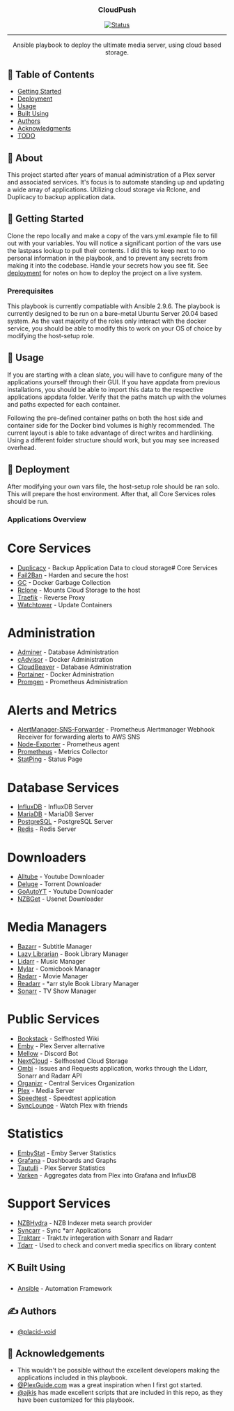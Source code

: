 <h3 align="center">CloudPush</h3>

<div align="center">

[![Status](https://img.shields.io/badge/status-active-success.svg)]()

</div>

---

<p align="center"> Ansible playbook to deploy the ultimate media server, using cloud based storage.
    <br> 
</p>

## 📝 Table of Contents

- [Getting Started](#getting_started)
- [Deployment](#deployment)
- [Usage](#usage)
- [Built Using](#built_using)
- [Authors](#authors)
- [Acknowledgments](#acknowledgement)
- [TODO](TODO.md)

## 🧐 About <a name = "about"></a>

This project started after years of manual administration of a Plex server and associated services. It's focus is to automate standing up and updating a wide array of applications. Utilizing cloud storage via Rclone, and Duplicacy to backup application data.

## 🏁 Getting Started <a name = "getting_started"></a>

Clone the repo locally and make a copy of the vars.yml.example file to fill out with your variables. You will notice a significant portion of the vars use the lastpass lookup to pull their contents. I did this to keep next to no personal information in the playbook, and to prevent any secrets from making it into the codebase. Handle your secrets how you see fit. See [deployment](#deployment) for notes on how to deploy the project on a live system.

### Prerequisites

This playbook is currently compatiable with Ansible 2.9.6. The playbook is currently designed to be run on a bare-metal Ubuntu Server 20.04 based system. As the vast majority of the roles only interact with the docker service, you should be able to modify this to work on your OS of choice by modifying the host-setup role.

## 🎈 Usage <a name="usage"></a>

If you are starting with a clean slate, you will have to configure many of the applications yourself through their GUI. If you have appdata from previous installations, you should be able to import this data to the respective applications appdata folder. Verify that the paths match up with the volumes and paths expected for each container.

Following the pre-defined container paths on both the host side and container side for the Docker bind volumes is highly recommended. The current layout is able to take advantage of direct writes and hardlinking. Using a different folder structure should work, but you may see increased overhead.

## 🚀 Deployment <a name = "deployment"></a>

After modifying your own vars file, the host-setup role should be ran solo. This will prepare the host environment. After that, all Core Services roles should be run.

### Applications Overview

# Core Services

- [Duplicacy](https://hub.docker.com/r/erichough/duplicacy) - Backup Application Data to cloud storage# Core Services
- [Fail2Ban](https://hub.docker.com/r/crazymax/fail2ban) - Harden and secure the host
- [GC](https://hub.docker.com/r/spotify/docker-gc) - Docker Garbage Collection
- [Rclone](https://hub.docker.com/r/rclone/rclone) - Mounts Cloud Storage to the host
- [Traefik](https://hub.docker.com/_/traefik) - Reverse Proxy
- [Watchtower](https://hub.docker.com/r/containrrr/watchtower) - Update Containers

# Administration

- [Adminer](https://hub.docker.com/_/adminer) - Database Administration
- [cAdvisor](https://github.com/google/cadvisor) - Docker Administration
- [CloudBeaver](https://hub.docker.com/r/dalongrong/cloudbeaver) - Database Administration
- [Portainer](https://hub.docker.com/r/portainer/portainer) - Docker Administration
- [Promgen](https://hub.docker.com/r/line/promgen) - Prometheus Administration

# Alerts and Metrics

- [AlertManager-SNS-Forwarder](https://github.com/DataReply/alertmanager-sns-forwarder) - Prometheus Alertmanager Webhook Receiver for forwarding alerts to AWS SNS
- [Node-Exporter](https://hub.docker.com/r/prom/node-exporter) - Prometheus agent
- [Prometheus](https://hub.docker.com/r/prom/prometheus) - Metrics Collector
- [StatPing](https://hub.docker.com/r/statping/statping) - Status Page

# Database Services

- [InfluxDB](https://hub.docker.com/_/influxdb) - InfluxDB Server
- [MariaDB](https://hub.docker.com/r/linuxserver/mariadb) - MariaDB Server
- [PostgreSQL](https://hub.docker.com/_/postgres) - PostgreSQL Server
- [Redis](https://hub.docker.com/_/redis) - Redis Server

# Downloaders

- [Alltube](https://hub.docker.com/r/rudloff/alltube) - Youtube Downloader
- [Deluge](https://hub.docker.com/r/binhex/arch-delugevpn) - Torrent Downloader
- [GoAutoYT](https://hub.docker.com/r/xiovv/go-auto-yt) - Youtube Downloader
- [NZBGet](https://hub.docker.com/r/linuxserver/nzbget) - Usenet Downloader

# Media Managers

- [Bazarr](https://hub.docker.com/r/linuxserver/bazarr) - Subtitle Manager
- [Lazy Librarian](https://hub.docker.com/r/linuxserver/lazylibrarian) - Book Library Manager
- [Lidarr](https://hub.docker.com/r/linuxserver/lidarr) - Music Manager
- [Mylar](https://hub.docker.com/r/linuxserver/mylar) - Comicbook Manager
- [Radarr](https://hub.docker.com/r/linuxserver/radarr) - Movie Manager
- [Readarr](https://hub.docker.com/r/hotio/readarr) - *arr style Book Library Manager
- [Sonarr](https://hub.docker.com/r/linuxserver/sonarr) - TV Show Manager

# Public Services

- [Bookstack](https://hub.docker.com/r/linuxserver/bookstack) - Selfhosted Wiki
- [Emby](https://hub.docker.com/r/emby/embyserver) - Plex Server alternative
- [Mellow](https://hub.docker.com/r/voidp/mellow) - Discord Bot
- [NextCloud](https://hub.docker.com/r/linuxserver/nextcloud) - Selfhosted Cloud Storage
- [Ombi](https://hub.docker.com/r/linuxserver/ombi) - Issues and Requests application, works through the Lidarr, Sonarr and Radarr API
- [Organizr](https://hub.docker.com/r/organizrtools/organizr-v2) - Central Services Organization
- [Plex](https://hub.docker.com/r/linuxserver/plex) - Media Server
- [Speedtest](https://hub.docker.com/r/adolfintel/speedtest) - Speedtest application
- [SyncLounge](https://hub.docker.com/r/starbix/synclounge) - Watch Plex with friends

# Statistics

- [EmbyStat](https://hub.docker.com/r/linuxserver/embystat) - Emby Server Statistics
- [Grafana](https://hub.docker.com/search?q=grafana&source=community) - Dashboards and Graphs
- [Tautulli](https://hub.docker.com/r/linuxserver/tautulli) - Plex Server Statistics
- [Varken](https://hub.docker.com/r/boerderij/varken) - Aggregates data from Plex into Grafana and InfluxDB

# Support Services

- [NZBHydra](https://hub.docker.com/r/linuxserver/nzbhydra2) - NZB Indexer meta search provider 
- [Syncarr](https://hub.docker.com/r/syncarr/syncarr) - Sync *arr Applications
- [Traktarr](https://hub.docker.com/r/eafxx/traktarr) - Trakt.tv integeration with Sonarr and Radarr
- [Tdarr](https://hub.docker.com/r/haveagitgat/tdarr) - Used to check and convert media specifics on library content

## ⛏️ Built Using <a name = "built_using"></a>

- [Ansible](https://ansible.com/) - Automation Framework

## ✍️ Authors <a name = "authors"></a>

- [@placid-void](https://github.com/placid-void)

## 🎉 Acknowledgements <a name = "acknowledgement"></a>

- This wouldn't be possible without the excellent developers making the applications included in this playbook. 
- [@PlexGuide.com](https://github.com/plexguide/PlexGuide.com) was a great inspiration when I first got started.
- [@ajkis](https://github.com/ajkis) has made excellent scripts that are included in this repo, as they have been customized for this playbook.
